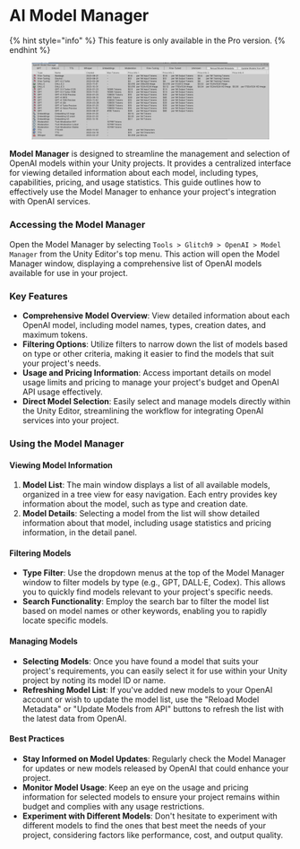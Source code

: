 # AI Model Manager

{% hint style="info" %}
This feature is only available in the Pro version.
{% endhint %}

<figure><img src="../../../.gitbook/assets/image (29).png" alt=""><figcaption></figcaption></figure>

**Model Manager** is designed to streamline the management and selection of OpenAI models within your Unity projects. It provides a centralized interface for viewing detailed information about each model, including types, capabilities, pricing, and usage statistics. This guide outlines how to effectively use the Model Manager to enhance your project's integration with OpenAI services.

### Accessing the Model Manager

Open the Model Manager by selecting `Tools > Glitch9 > OpenAI > Model Manager` from the Unity Editor's top menu. This action will open the Model Manager window, displaying a comprehensive list of OpenAI models available for use in your project.

### Key Features

* **Comprehensive Model Overview**: View detailed information about each OpenAI model, including model names, types, creation dates, and maximum tokens.
* **Filtering Options**: Utilize filters to narrow down the list of models based on type or other criteria, making it easier to find the models that suit your project's needs.
* **Usage and Pricing Information**: Access important details on model usage limits and pricing to manage your project's budget and OpenAI API usage effectively.
* **Direct Model Selection**: Easily select and manage models directly within the Unity Editor, streamlining the workflow for integrating OpenAI services into your project.

### Using the Model Manager

#### Viewing Model Information

1. **Model List**: The main window displays a list of all available models, organized in a tree view for easy navigation. Each entry provides key information about the model, such as type and creation date.
2. **Model Details**: Selecting a model from the list will show detailed information about that model, including usage statistics and pricing information, in the detail panel.

#### Filtering Models

* **Type Filter**: Use the dropdown menus at the top of the Model Manager window to filter models by type (e.g., GPT, DALL·E, Codex). This allows you to quickly find models relevant to your project's specific needs.
* **Search Functionality**: Employ the search bar to filter the model list based on model names or other keywords, enabling you to rapidly locate specific models.

#### Managing Models

* **Selecting Models**: Once you have found a model that suits your project's requirements, you can easily select it for use within your Unity project by noting its model ID or name.
* **Refreshing Model List**: If you've added new models to your OpenAI account or wish to update the model list, use the "Reload Model Metadata" or "Update Models from API" buttons to refresh the list with the latest data from OpenAI.

#### Best Practices

* **Stay Informed on Model Updates**: Regularly check the Model Manager for updates or new models released by OpenAI that could enhance your project.
* **Monitor Model Usage**: Keep an eye on the usage and pricing information for selected models to ensure your project remains within budget and complies with any usage restrictions.
* **Experiment with Different Models**: Don't hesitate to experiment with different models to find the ones that best meet the needs of your project, considering factors like performance, cost, and output quality.
